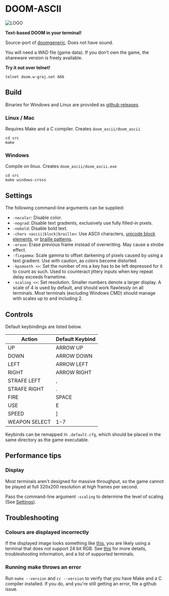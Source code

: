 # DOOM-ASCII

![LOGO](screenshots/logo.png)

**Text-based DOOM in your terminal!**

Source-port of [doomgeneric](https://github.com/ozkl/doomgeneric). Does not have sound.

You will need a WAD file (game data). If you don't own the game, the shareware version is freely available.

**Try it out over telnet!**
```
telnet doom.w-graj.net 666
```

## Build
Binaries for Windows and Linux are provided as [github releases](https://github.com/wojciech-graj/doom-ascii/releases).

### Linux / Mac
Requires Make and a C compiler. Creates `doom_ascii/doom_ascii`
```
cd src
make
```

### Windows
Compile on linux. Creates `doom_ascii/doom_ascii.exe`
```
cd src
make windows-cross
```

## Settings

The following command-line arguments can be supplied:
- `-nocolor`: Disable color.
- `-nograd`: Disable text gradients, exclusively use fully filled-in pixels.
- `-nobold`: Disable bold text.
- `-chars <ascii|block|braille>`: Use ASCII characters, [unicode block elements](https://en.wikipedia.org/wiki/Block_Elements), or [braille patterns](https://en.wikipedia.org/wiki/Braille_Patterns).
- `-erase`: Erase previous frame instead of overwriting. May cause a strobe effect.
- `-fixgamma`: Scale gamma to offset darkening of pixels caused by using a text gradient. Use with caution, as colors become distorted.
- `-kpsmooth <>`: Set the number of ms a key has to be left depressed for it to count as such. Used to counteract jittery inputs when key repeat delay exceeds frametime.
- `-scaling <>`: Set resolution. Smaller numbers denote a larger display. A scale of 4 is used by default, and should work flawlessly on all terminals. Most terminals (excluding Windows CMD) should manage with scales up to and including 2.

## Controls
Default keybindings are listed below.

|Action         |Default Keybind|
|---------------|---------------|
|UP             |ARROW UP		|
|DOWN			|ARROW DOWN		|
|LEFT			|ARROW LEFT		|
|RIGHT			|ARROW RIGHT	|
|STRAFE LEFT	|,				|
|STRAFE RIGHT	|.				|
|FIRE			|SPACE			|
|USE			|E				|
|SPEED			|]				|
|WEAPON SELECT  |1-7            |

Keybinds can be remapped in `.default.cfg`, which should be placed in the same directory as the game executable.

## Performance tips
### Display
Most terminals aren't designed for massive throughput, so the game cannot be played at full 320x200 resolution at high frames per second.

Pass the command-line argument `-scaling` to determine the level of scaling (See [Settings](#settings)).

## Troubleshooting
### Colours are displayed incorrectly
If the displayed image looks something like [this](https://github.com/wojciech-graj/doom-ascii/issues/8), you are likely using a terminal that does not support 24 bit RGB. See [this](https://github.com/termstandard/colors) for more details, troubleshooting information, and a list of supported terminals.

### Running make throws an error
Run `make --version` and `cc --version` to verify that you have Make and a C compiler installed. If you do, and you're still getting an error, file a github issue.
